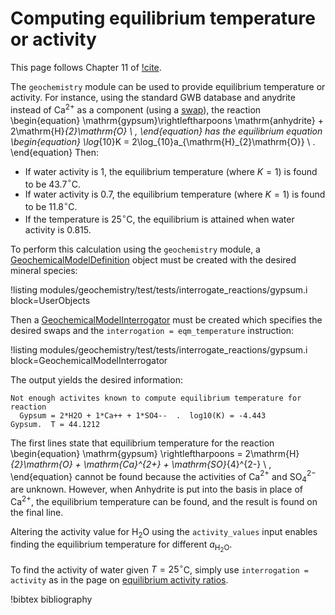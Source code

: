 # Computing equilibrium temperature or activity

This page follows Chapter 11 of [!cite](bethke_2007).

The `geochemistry` module can be used to provide equilibrium temperature or activity.  For instance, using the standard GWB database and anydrite instead of Ca$^{2+}$ as a component (using a [swap](swap.md)), the reaction
\begin{equation}
\mathrm{gypsum}\rightleftharpoons \mathrm{anhydrite} + 2\mathrm{H}_{2}\mathrm{O} \ ,
\end{equation}
has the equilibrium equation
\begin{equation}
\log_{10}K = 2\log_{10}a_{\mathrm{H}_{2}\mathrm{O}} \ .
\end{equation}
Then:

- If water activity is 1, the equilibrium temperature (where $K=1$) is found to be 43.7$^{\circ}$C.
- If water activity is 0.7, the equilibrium temperature (where $K=1$) is found to be 11.8$^{\circ}$C.
- If the temperature is 25$^{\circ}$C, the equilibrium is attained when water activity is 0.815.

To perform this calculation using the `geochemistry` module, a [GeochemicalModelDefinition](GeochemicalModelDefinition.md) object must be created with the desired mineral species:

!listing modules/geochemistry/test/tests/interrogate_reactions/gypsum.i block=UserObjects

Then a [GeochemicalModelInterrogator](GeochemicalModelInterrogator.md) must be created which specifies the desired swaps and the `interrogation = eqm_temperature` instruction:

!listing modules/geochemistry/test/tests/interrogate_reactions/gypsum.i block=GeochemicalModelInterrogator

The output yields the desired information:

```
Not enough activites known to compute equilibrium temperature for reaction
  Gypsum = 2*H2O + 1*Ca++ + 1*SO4--  .  log10(K) = -4.443
Gypsum.  T = 44.1212
```

The first lines state that equilibrium temperature for the reaction
\begin{equation}
\mathrm{gypsum} \rightleftharpoons = 2\mathrm{H}_{2}\mathrm{O} + \mathrm{Ca}^{2+} + \mathrm{SO}_{4}^{2-} \ ,
\end{equation}
cannot be found because the activities of Ca$^{2+}$ and SO$_{4}^{2-}$ are unknown.  However, when Anhydrite is put into the basis in place of Ca$^{2+}$, the equilibrium temperature can be found, and the result is found on the final line.

Altering the activity value for H$_{2}$O using the `activity_values` input enables finding the equilibrium temperature for different $a_{\mathrm{H}_{2}\mathrm{O}}$.

To find the activity of water given $T=25^{\circ}$C, simply use `interrogation = activity` as in the page on [equilibrium activity ratios](activity_ratios.md).


!bibtex bibliography